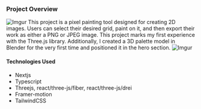 ### Project Overview
![Imgur](https://i.imgur.com/s0zX1FX.png)
This project is a pixel painting tool designed for creating 2D images. Users can select their desired grid, paint on it, and then export their work as either a PNG or JPEG image. This project marks my first experience with the Three.js library. Additionally, I created a 3D palette model in Blender for the very first time and positioned it in the hero section.
![Imgur](https://i.imgur.com/wb3bSmw.png)

#### Technologies Used

- Nextjs
- Typescript
- Threejs, react/three-js/fiber, react/three-js/drei
- Framer-motion
- TailwindCSS

